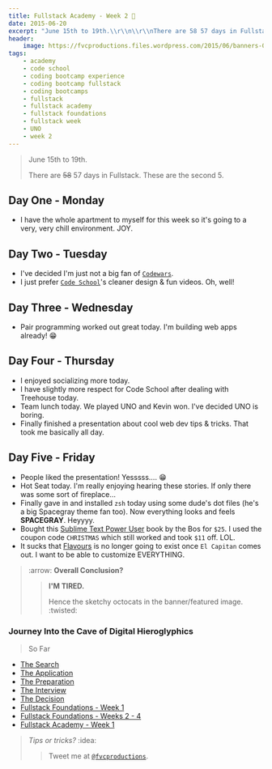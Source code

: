 ```yaml
---
title: Fullstack Academy - Week 2 👬
date: 2015-06-20
excerpt: "June 15th to 19th.\\r\\n\\r\\nThere are 58 57 days in Fullstack. These are the second 5."
header:
    image: https://fvcproductions.files.wordpress.com/2015/06/banners-001.jpg
tags:
    - academy
    - code school
    - coding bootcamp experience
    - coding bootcamp fullstack
    - coding bootcamps
    - fullstack
    - fullstack academy
    - fullstack foundations
    - fullstack week
    - UNO
    - week 2
---
```


> June 15th to 19th.
>
> There are ~~58~~ 57 days in Fullstack. These are the second 5.

Day One - Monday
----------------

-   I have the whole apartment to myself for this week so it's going to
    a very, very chill environment. JOY.

Day Two - Tuesday
-----------------

-   I've decided I'm just not a big fan of
    [`Codewars`](https://codewars.com "Codewars").
-   I just prefer [`Code School`](https://codeschool.com "Code School")'s
    cleaner design & fun videos. Oh, well!

Day Three - Wednesday
---------------------

-   Pair programming worked out great today. I'm building web apps
    already! 😁

Day Four - Thursday
-------------------

-   I enjoyed socializing more today.
-   I have slightly more respect for Code School after dealing with
    Treehouse today.
-   Team lunch today. We played UNO and Kevin won. I've decided UNO is
    boring.
-   Finally finished a presentation about cool web dev tips & tricks.
    That took me basically all day.

Day Five - Friday
-----------------

-   People liked the presentation! Yesssss…. :grin:
-   Hot Seat today. I'm really enjoying hearing these stories. If only
    there was some sort of fireplace…
-   Finally gave in and installed `zsh` today using some dude's dot
    files (he's a big Spacegray theme fan too). Now everything looks and
    feels **SPACEGRAY**. Heyyyy.
-   Bought this [Sublime Text Power
    User](https://sublimetextbook.com/ "ST3 Power User") book by the Bos
    for `$25`. I used the coupon code `CHRISTMAS` which still worked and
    took `$11` off. LOL.
-   It sucks that [Flavours](https://flavours.interacto.net/ "Flavours")
    is no longer going to exist once `El Capitan` comes out. I want to
    be able to customize EVERYTHING.

> :arrow: **Overall Conclusion?**
>
> > **I'M TIRED.**
> >
> > Hence the sketchy octocats in the banner/featured image. :twisted:

### Journey Into the Cave of Digital Hieroglyphics

> So Far

- [The
    Search](https://fvcproductions.com/blog/2014/12/27/a-short-operation-tips-tricks-4-coding-bootcamps/ "The Search")
- [The
    Application](https://fvcproductions.com/blog/2014/12/23/week-20/ "The Application")
- [The
    Preparation](https://fvcproductions.com/blog/2015/01/05/prepare-for-coding-bootcamps/ "The Preparation")
- [The
    Interview](https://fvcproductions.com/blog/2014/12/28/interview-fullstack-academy/ "The Interview")
- [The
    Decision](https://fvcproductions.com/blog/2015/04/13/what-to-do-week-negative-8/ "The Decision")
- [Fullstack Foundations - Week
    1](https://fvcproductions.com/blog/2015/05/17/fullstack-foundations-week-1/ "Fullstack Foundations - Week 1")
- [Fullstack Foundations - Weeks 2 -
    4](https://fvcproductions.com/blog/2015/06/04/fullstack-foundations-goldman-sachs/ "Fullstack Foundations - Weeks 2 to 4")
- [Fullstack Academy - Week
    1](https://fvcproductions.com/blog/2015/06/13/first-week-at-fullstack-academy/ "Fullstack Academy - Week 1")

> *Tips or tricks?* :idea:
>
> > Tweet me at [`@fvcproductions`](https://twitter.com/fvcproductions).
